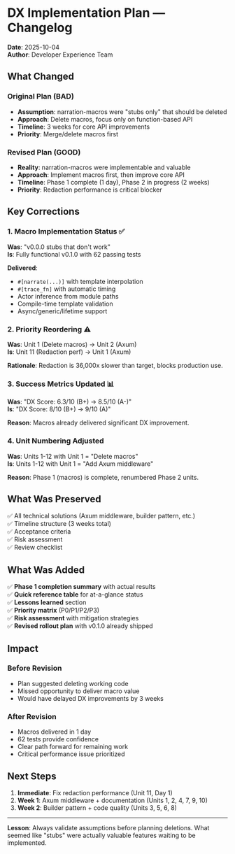 # DX Implementation Plan — Changelog

**Date**: 2025-10-04  
**Author**: Developer Experience Team

## What Changed

### Original Plan (BAD)
- **Assumption**: narration-macros were "stubs only" that should be deleted
- **Approach**: Delete macros, focus only on function-based API
- **Timeline**: 3 weeks for core API improvements
- **Priority**: Merge/delete macros first

### Revised Plan (GOOD)
- **Reality**: narration-macros were implementable and valuable
- **Approach**: Implement macros first, then improve core API
- **Timeline**: Phase 1 complete (1 day), Phase 2 in progress (2 weeks)
- **Priority**: Redaction performance is critical blocker

## Key Corrections

### 1. Macro Implementation Status ✅
**Was**: "v0.0.0 stubs that don't work"  
**Is**: Fully functional v0.1.0 with 62 passing tests

**Delivered**:
- `#[narrate(...)]` with template interpolation
- `#[trace_fn]` with automatic timing
- Actor inference from module paths
- Compile-time template validation
- Async/generic/lifetime support

### 2. Priority Reordering ⚠️
**Was**: Unit 1 (Delete macros) → Unit 2 (Axum)  
**Is**: Unit 11 (Redaction perf) → Unit 1 (Axum)

**Rationale**: Redaction is 36,000x slower than target, blocks production use.

### 3. Success Metrics Updated 📊
**Was**: "DX Score: 6.3/10 (B+) → 8.5/10 (A-)"  
**Is**: "DX Score: 8/10 (B+) → 9/10 (A)"

**Reason**: Macros already delivered significant DX improvement.

### 4. Unit Numbering Adjusted
**Was**: Units 1-12 with Unit 1 = "Delete macros"  
**Is**: Units 1-12 with Unit 1 = "Add Axum middleware"

**Reason**: Phase 1 (macros) is complete, renumbered Phase 2 units.

## What Was Preserved

✅ All technical solutions (Axum middleware, builder pattern, etc.)  
✅ Timeline structure (3 weeks total)  
✅ Acceptance criteria  
✅ Risk assessment  
✅ Review checklist

## What Was Added

✅ **Phase 1 completion summary** with actual results  
✅ **Quick reference table** for at-a-glance status  
✅ **Lessons learned** section  
✅ **Priority matrix** (P0/P1/P2/P3)  
✅ **Risk assessment** with mitigation strategies  
✅ **Revised rollout plan** with v0.1.0 already shipped

## Impact

### Before Revision
- Plan suggested deleting working code
- Missed opportunity to deliver macro value
- Would have delayed DX improvements by 3 weeks

### After Revision
- Macros delivered in 1 day
- 62 tests provide confidence
- Clear path forward for remaining work
- Critical performance issue prioritized

## Next Steps

1. **Immediate**: Fix redaction performance (Unit 11, Day 1)
2. **Week 1**: Axum middleware + documentation (Units 1, 2, 4, 7, 9, 10)
3. **Week 2**: Builder pattern + code quality (Units 3, 5, 6, 8)

---

**Lesson**: Always validate assumptions before planning deletions. What seemed like "stubs" were actually valuable features waiting to be implemented.
